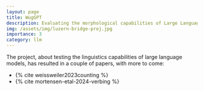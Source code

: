 ```yaml
---
layout: page
title: WugGPT
description: Evaluating the morphological capabilities of Large Language Models
img: /assets/img/luzern-bridge-proj.jpg
importance: 3
category: llm
---
```


The project, about testing the linguistics capabilities of large language models, has resulted in a couple of papers, with more to come:

- {% cite weissweiler2023counting %}
- {% cite mortensen-etal-2024-verbing %}
